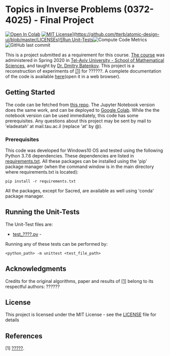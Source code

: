 # Topics in Inverse Problems (0372-4025) - Final Project 

[![Open In Colab](https://colab.research.google.com/assets/colab-badge.svg)](????) [![MIT License](https://img.shields.io/apm/l/atomic-design-ui.svg?)](https://github.com/tterb/atomic-design-ui/blob/master/LICENSEs)![Run Unit-Tests](https://github.com/RedCrow9564/InverseProblems-FinalProject/workflows/Run%20Unit-Tests/badge.svg)![Compute Code Metrics](https://github.com/RedCrow9564/InverseProblems-FinalProject/workflows/Compute%20Code%20Metrics/badge.svg)![GitHub last commit](https://img.shields.io/github/last-commit/RedCrow9564/InverseProblems-FinalProject)

This is a project submitted as a requirement for this course. [The course](https://www30.tau.ac.il/yedion/syllabus.asp?course=0372402501) was administered in Spring 2020 in [Tel-Aviv University - School of Mathematical Sciences](https://en-exact-sciences.tau.ac.il/math), and taught by [Dr. Dmitry Batenkov](https://en-exact-sciences.tau.ac.il/profile/dbatenkov). 
This project is a reconstruction of experiments of [[1]](#1) for ??????. A complete documentation of the code is available [here](????)(open it in a web browser).

## Getting Started

The code can be fetched from [this repo](https://github.com/RedCrow9564/InverseProblems-FinalProject.git). The Jupyter Notebook version does the same work, and can be deployed to [Google Colab](?????). While the the notebook version can be used immediately, this code has some prerequisites.
Any questions about this project may be sent by mail to 'eladeatah' at mail.tau.ac.il (replace 'at' by @).

### Prerequisites

This code was developed for Windows10 OS and tested using the following Python 3.7.6 dependencies. These dependencies are listed in [requirements.txt](requirements.txt).
All these packages can be installed using the 'pip' package manager (when the command window is in the main directory where requirements.txt is located):
```
pip install -r requirements.txt
```
All the packages, except for Sacred, are available as well using 'conda' package manager.

## Running the Unit-Tests

The Unit-Test files are:

* [test_????.py](UnitTests/test_????.py) - 

Running any of these tests can be performed by:
```
<python_path> -m unittest <test_file_path>
```
## Acknowledgments
Credits for the original algorithms, paper and results of [[1]](#1) belong to its respectful authors: ??????

## License

This project is licensed under the MIT License - see the [LICENSE](LICENSE) file for details

## References
<a id="1">[1]</a> [?????](?????).

